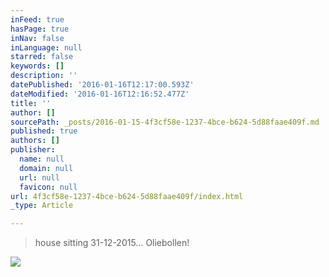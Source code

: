```yaml
---
inFeed: true
hasPage: true
inNav: false
inLanguage: null
starred: false
keywords: []
description: ''
datePublished: '2016-01-16T12:17:00.593Z'
dateModified: '2016-01-16T12:16:52.477Z'
title: ''
author: []
sourcePath: _posts/2016-01-15-4f3cf58e-1237-4bce-b624-5d88faae409f.md
published: true
authors: []
publisher:
  name: null
  domain: null
  url: null
  favicon: null
url: 4f3cf58e-1237-4bce-b624-5d88faae409f/index.html
_type: Article

---
```

> house sitting 31-12-2015... Oliebollen!

![](https://s3-us-west-2.amazonaws.com/the-grid-img/p/2fa14294b4bf43fd2ea10e14f674f359c83bcd05.jpg)